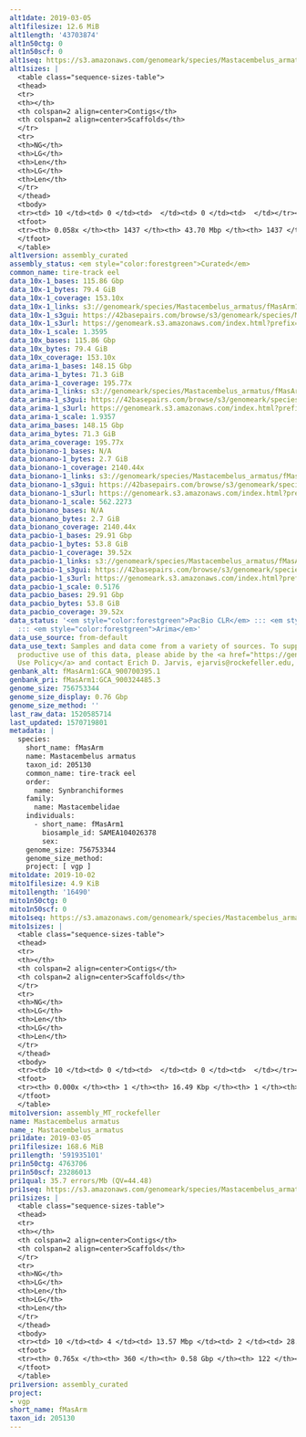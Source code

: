```yaml
---
alt1date: 2019-03-05
alt1filesize: 12.6 MiB
alt1length: '43703874'
alt1n50ctg: 0
alt1n50scf: 0
alt1seq: https://s3.amazonaws.com/genomeark/species/Mastacembelus_armatus/fMasArm1/assembly_curated/fMasArm1.alt.cur.20190305.fasta.gz
alt1sizes: |
  <table class="sequence-sizes-table">
  <thead>
  <tr>
  <th></th>
  <th colspan=2 align=center>Contigs</th>
  <th colspan=2 align=center>Scaffolds</th>
  </tr>
  <tr>
  <th>NG</th>
  <th>LG</th>
  <th>Len</th>
  <th>LG</th>
  <th>Len</th>
  </tr>
  </thead>
  <tbody>
  <tr><td> 10 </td><td> 0 </td><td>  </td><td> 0 </td><td>  </td></tr><tr><td> 20 </td><td> 0 </td><td>  </td><td> 0 </td><td>  </td></tr><tr><td> 30 </td><td> 0 </td><td>  </td><td> 0 </td><td>  </td></tr><tr><td> 40 </td><td> 0 </td><td>  </td><td> 0 </td><td>  </td></tr><tr style="background-color:#cccccc;"><td> 50 </td><td> 0 </td><td>  </td><td> 0 </td><td>  </td></tr><tr><td> 60 </td><td> 0 </td><td>  </td><td> 0 </td><td>  </td></tr><tr><td> 70 </td><td> 0 </td><td>  </td><td> 0 </td><td>  </td></tr><tr><td> 80 </td><td> 0 </td><td>  </td><td> 0 </td><td>  </td></tr><tr><td> 90 </td><td> 0 </td><td>  </td><td> 0 </td><td>  </td></tr><tr><td> 100 </td><td> 0 </td><td>  </td><td> 0 </td><td>  </td></tr></tbody>
  <tfoot>
  <tr><th> 0.058x </th><th> 1437 </th><th> 43.70 Mbp </th><th> 1437 </th><th> 43.70 Mbp </th></tr>
  </tfoot>
  </table>
alt1version: assembly_curated
assembly_status: <em style="color:forestgreen">Curated</em>
common_name: tire-track eel
data_10x-1_bases: 115.86 Gbp
data_10x-1_bytes: 79.4 GiB
data_10x-1_coverage: 153.10x
data_10x-1_links: s3://genomeark/species/Mastacembelus_armatus/fMasArm1/genomic_data/10x/<br>
data_10x-1_s3gui: https://42basepairs.com/browse/s3/genomeark/species/Mastacembelus_armatus/fMasArm1/genomic_data/10x/
data_10x-1_s3url: https://genomeark.s3.amazonaws.com/index.html?prefix=species/Mastacembelus_armatus/fMasArm1/genomic_data/10x/
data_10x-1_scale: 1.3595
data_10x_bases: 115.86 Gbp
data_10x_bytes: 79.4 GiB
data_10x_coverage: 153.10x
data_arima-1_bases: 148.15 Gbp
data_arima-1_bytes: 71.3 GiB
data_arima-1_coverage: 195.77x
data_arima-1_links: s3://genomeark/species/Mastacembelus_armatus/fMasArm1/genomic_data/arima/<br>
data_arima-1_s3gui: https://42basepairs.com/browse/s3/genomeark/species/Mastacembelus_armatus/fMasArm1/genomic_data/arima/
data_arima-1_s3url: https://genomeark.s3.amazonaws.com/index.html?prefix=species/Mastacembelus_armatus/fMasArm1/genomic_data/arima/
data_arima-1_scale: 1.9357
data_arima_bases: 148.15 Gbp
data_arima_bytes: 71.3 GiB
data_arima_coverage: 195.77x
data_bionano-1_bases: N/A
data_bionano-1_bytes: 2.7 GiB
data_bionano-1_coverage: 2140.44x
data_bionano-1_links: s3://genomeark/species/Mastacembelus_armatus/fMasArm1/genomic_data/bionano/<br>
data_bionano-1_s3gui: https://42basepairs.com/browse/s3/genomeark/species/Mastacembelus_armatus/fMasArm1/genomic_data/bionano/
data_bionano-1_s3url: https://genomeark.s3.amazonaws.com/index.html?prefix=species/Mastacembelus_armatus/fMasArm1/genomic_data/bionano/
data_bionano-1_scale: 562.2273
data_bionano_bases: N/A
data_bionano_bytes: 2.7 GiB
data_bionano_coverage: 2140.44x
data_pacbio-1_bases: 29.91 Gbp
data_pacbio-1_bytes: 53.8 GiB
data_pacbio-1_coverage: 39.52x
data_pacbio-1_links: s3://genomeark/species/Mastacembelus_armatus/fMasArm1/genomic_data/pacbio/<br>
data_pacbio-1_s3gui: https://42basepairs.com/browse/s3/genomeark/species/Mastacembelus_armatus/fMasArm1/genomic_data/pacbio/
data_pacbio-1_s3url: https://genomeark.s3.amazonaws.com/index.html?prefix=species/Mastacembelus_armatus/fMasArm1/genomic_data/pacbio/
data_pacbio-1_scale: 0.5176
data_pacbio_bases: 29.91 Gbp
data_pacbio_bytes: 53.8 GiB
data_pacbio_coverage: 39.52x
data_status: '<em style="color:forestgreen">PacBio CLR</em> ::: <em style="color:forestgreen">10x</em>
  ::: <em style="color:forestgreen">Arima</em>'
data_use_source: from-default
data_use_text: Samples and data come from a variety of sources. To support fair and
  productive use of this data, please abide by the <a href="https://genome10k.soe.ucsc.edu/data-use-policies/">Data
  Use Policy</a> and contact Erich D. Jarvis, ejarvis@rockefeller.edu, with any questions.
genbank_alt: fMasArm1:GCA_900700395.1
genbank_pri: fMasArm1:GCA_900324485.3
genome_size: 756753344
genome_size_display: 0.76 Gbp
genome_size_method: ''
last_raw_data: 1520585714
last_updated: 1570719801
metadata: |
  species:
    short_name: fMasArm
    name: Mastacembelus armatus
    taxon_id: 205130
    common_name: tire-track eel
    order:
      name: Synbranchiformes
    family:
      name: Mastacembelidae
    individuals:
      - short_name: fMasArm1
        biosample_id: SAMEA104026378
        sex:
    genome_size: 756753344
    genome_size_method:
    project: [ vgp ]
mito1date: 2019-10-02
mito1filesize: 4.9 KiB
mito1length: '16490'
mito1n50ctg: 0
mito1n50scf: 0
mito1seq: https://s3.amazonaws.com/genomeark/species/Mastacembelus_armatus/fMasArm1/assembly_MT_rockefeller/fMasArm1.MT.20191002.fasta.gz
mito1sizes: |
  <table class="sequence-sizes-table">
  <thead>
  <tr>
  <th></th>
  <th colspan=2 align=center>Contigs</th>
  <th colspan=2 align=center>Scaffolds</th>
  </tr>
  <tr>
  <th>NG</th>
  <th>LG</th>
  <th>Len</th>
  <th>LG</th>
  <th>Len</th>
  </tr>
  </thead>
  <tbody>
  <tr><td> 10 </td><td> 0 </td><td>  </td><td> 0 </td><td>  </td></tr><tr><td> 20 </td><td> 0 </td><td>  </td><td> 0 </td><td>  </td></tr><tr><td> 30 </td><td> 0 </td><td>  </td><td> 0 </td><td>  </td></tr><tr><td> 40 </td><td> 0 </td><td>  </td><td> 0 </td><td>  </td></tr><tr style="background-color:#cccccc;"><td> 50 </td><td> 0 </td><td style="background-color:#ff8888;">  </td><td> 0 </td><td style="background-color:#ff8888;">  </td></tr><tr><td> 60 </td><td> 0 </td><td>  </td><td> 0 </td><td>  </td></tr><tr><td> 70 </td><td> 0 </td><td>  </td><td> 0 </td><td>  </td></tr><tr><td> 80 </td><td> 0 </td><td>  </td><td> 0 </td><td>  </td></tr><tr><td> 90 </td><td> 0 </td><td>  </td><td> 0 </td><td>  </td></tr><tr><td> 100 </td><td> 0 </td><td>  </td><td> 0 </td><td>  </td></tr></tbody>
  <tfoot>
  <tr><th> 0.000x </th><th> 1 </th><th> 16.49 Kbp </th><th> 1 </th><th> 16.49 Kbp </th></tr>
  </tfoot>
  </table>
mito1version: assembly_MT_rockefeller
name: Mastacembelus armatus
name_: Mastacembelus_armatus
pri1date: 2019-03-05
pri1filesize: 168.6 MiB
pri1length: '591935101'
pri1n50ctg: 4763706
pri1n50scf: 23286013
pri1qual: 35.7 errors/Mb (QV=44.48)
pri1seq: https://s3.amazonaws.com/genomeark/species/Mastacembelus_armatus/fMasArm1/assembly_curated/fMasArm1.pri.cur.20190305.fasta.gz
pri1sizes: |
  <table class="sequence-sizes-table">
  <thead>
  <tr>
  <th></th>
  <th colspan=2 align=center>Contigs</th>
  <th colspan=2 align=center>Scaffolds</th>
  </tr>
  <tr>
  <th>NG</th>
  <th>LG</th>
  <th>Len</th>
  <th>LG</th>
  <th>Len</th>
  </tr>
  </thead>
  <tbody>
  <tr><td> 10 </td><td> 4 </td><td> 13.57 Mbp </td><td> 2 </td><td> 28.73 Mbp </td></tr><tr><td> 20 </td><td> 10 </td><td> 10.96 Mbp </td><td> 5 </td><td> 27.50 Mbp </td></tr><tr><td> 30 </td><td> 17 </td><td> 8.70 Mbp </td><td> 8 </td><td> 25.86 Mbp </td></tr><tr><td> 40 </td><td> 27 </td><td> 6.69 Mbp </td><td> 11 </td><td> 24.95 Mbp </td></tr><tr style="background-color:#cccccc;"><td> 50 </td><td> 40 </td><td style="background-color:#88ff88;"> 4.76 Mbp </td><td> 14 </td><td style="background-color:#88ff88;"> 23.29 Mbp </td></tr><tr><td> 60 </td><td> 61 </td><td> 2.31 Mbp </td><td> 17 </td><td> 21.33 Mbp </td></tr><tr><td> 70 </td><td> 111 </td><td> 0.90 Mbp </td><td> 21 </td><td> 19.68 Mbp </td></tr><tr><td> 80 </td><td> 0 </td><td>  </td><td> 0 </td><td>  </td></tr><tr><td> 90 </td><td> 0 </td><td>  </td><td> 0 </td><td>  </td></tr><tr><td> 100 </td><td> 0 </td><td>  </td><td> 0 </td><td>  </td></tr></tbody>
  <tfoot>
  <tr><th> 0.765x </th><th> 360 </th><th> 0.58 Gbp </th><th> 122 </th><th> 0.59 Gbp </th></tr>
  </tfoot>
  </table>
pri1version: assembly_curated
project:
- vgp
short_name: fMasArm
taxon_id: 205130
---
```

